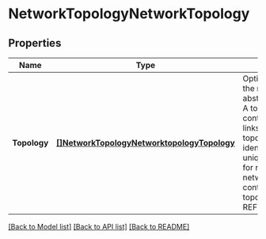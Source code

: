 # NetworkTopologyNetworkTopology

## Properties
Name | Type | Description | Notes
------------ | ------------- | ------------- | -------------
**Topology** | [**[]NetworkTopologyNetworktopologyTopology**](network.topology.networktopology.Topology.md) | Optional[ This is the model of an abstract topology. A topology contains nodes and links. Each topology MUST be identified by unique topology-id for reason that a network could contain many topologies. ] REF:Optional.empty | [optional] [default to null]

[[Back to Model list]](../README.md#documentation-for-models) [[Back to API list]](../README.md#documentation-for-api-endpoints) [[Back to README]](../README.md)


